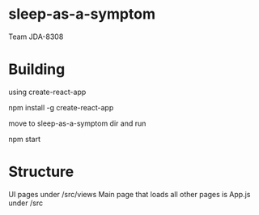 # sleep-as-a-symptom

Team JDA-8308


# Building
using create-react-app

npm install -g create-react-app

move to sleep-as-a-symptom dir
and run

npm start

# Structure

UI pages under /src/views
Main page that loads all other pages is App.js under /src


